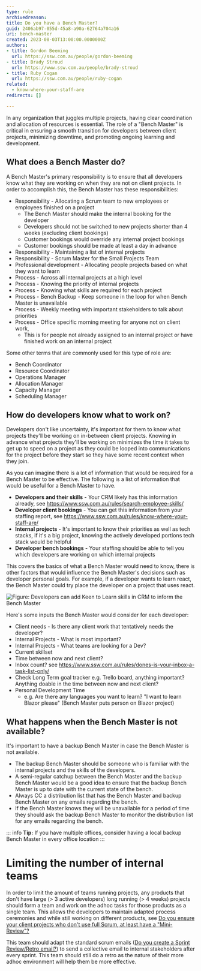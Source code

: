```yaml
---
type: rule
archivedreason: 
title: Do you have a Bench Master?
guid: 2406ab97-055d-45a8-a90a-62764a704a16
uri: bench-master
created: 2023-08-03T13:00:00.0000000Z
authors:
- title: Gordon Beeming
  url: https://ssw.com.au/people/gordon-beeming
- title: Brady Stroud
  url: https://www.ssw.com.au/people/brady-stroud
- title: Ruby Cogan
  url: https://ssw.com.au/people/ruby-cogan
related: 
  - know-where-your-staff-are
redirects: []

---
```


In any organization that juggles multiple projects, having clear coordination and allocation of resources is essential. The role of a "Bench Master" is critical in ensuring a smooth transition for developers between client projects, minimizing downtime, and promoting ongoing learning and development.

<!--endintro-->

## What does a Bench Master do?

A Bench Master's primary responsibility is to ensure that all developers know what they are working on when they are not on client projects. In order to accomplish this, the Bench Master has these responsibilities:

- Responsibility - Allocating a Scrum team to new employees or employees finished on a project
  - The Bench Master should make the internal booking for the developer
  - Developers should not be switched to new projects shorter than 4 weeks (excluding client bookings)
  - Customer bookings would override any internal project bookings
  - Customer bookings should be made at least a day in advance
- Responsibility - Maintaining a list of internal projects
- Responsibility - Scrum Master for the Small Projects Team
- Professional development - Allocating people projects based on what they want to learn
- Process - Across all internal projects at a high level
- Process - Knowing the priority of internal projects
- Process - Knowing what skills are required for each project
- Process - Bench Backup - Keep someone in the loop for when Bench Master is unavailable
- Process - Weekly meeting with important stakeholders to talk about priorities
- Process - Office specific morning meeting for anyone not on client work, 
  - This is for people not already assigned to an internal project or have finished work on an internal project

Some other terms that are commonly used for this type of role are:

- Bench Coordinator
- Resource Coordinator
- Operations Manager
- Allocation Manager
- Capacity Manager
- Scheduling Manager

## How do developers know what to work on?

Developers don't like uncertainty, it's important for them to know what projects they'll be working on in-between client projects. Knowing in advance what projects they'll be working on minimizes the time it takes to get up to speed on a project as they could be looped into communications for the project before they start so they have some recent context when they join.

As you can imagine there is a lot of information that would be required for a Bench Master to be effective. The following is a list of information that would be useful for a Bench Master to have.

- **Developers and their skills** - Your CRM likely has this information already, see https://www.ssw.com.au/rules/search-employee-skills/
- **Developer client bookings** - You can get this information from your staffing report, see https://www.ssw.com.au/rules/know-where-your-staff-are/
- **Internal projects** - It's important to know their priorities as well as tech stacks, if it's a big project, knowing the actively developed portions tech stack would be helpful
- **Developer bench bookings** - Your staffing should be able to tell you which developers are working on which internal projects

This covers the basics of what a Bench Master would need to know, there is other factors that would influence the Bench Master's decisions such as developer personal goals. For example, if a developer wants to learn react, the Bench Master could try place the developer on a project that uses react.

![Figure: Developers can add Keen to Learn skills in CRM to inform the Bench Master](keen-to-learn-skills.png)

Here's some inputs the Bench Master would consider for each developer:

- Client needs - Is there any client work that tentatively needs the developer?
- Internal Projects - What is most important? 
- Internal Projects - What teams are looking for a Dev?
- Current skillset
- Time between now and next client?
- Inbox count? see https://www.ssw.com.au/rules/dones-is-your-inbox-a-task-list-only/
- Check Long Term goal tracker e.g. Trello board, anything important? Anything doable in the time between now and next client?
- Personal Development Time 
  - e.g. Are there any languages you want to learn? "I want to learn Blazor please" (Bench Master puts person on Blazor project)

## What happens when the Bench Master is not available?

It's important to have a backup Bench Master in case the Bench Master is not available. 

- The backup Bench Master should be someone who is familiar with the internal projects and the skills of the developers. 
- A semi-regular catchup between the Bench Master and the backup Bench Master would be a good idea to ensure that the backup Bench Master is up to date with the current state of the bench.
- Always CC a distribution list that has the Bench Master and backup Bench Master on any emails regarding the bench.
- If the Bench Master knows they will be unavailable for a period of time they should ask the backup Bench Master to monitor the distribution list for any emails regarding the bench.

::: info
**Tip:** If you have multiple offices, consider having a local backup Bench Master in every office location
:::

# Limiting the number of internal teams

In order to limit the amount of teams running projects, any products that don't have large (> 3 active developers) long running (> 4 weeks) projects should form a team and work on the adhoc tasks for those products as a single team. This allows the developers to maintain adapted process ceremonies and while still working on different products, see [Do you ensure your client projects who don't use full Scrum, at least have a "Mini-Review"?](/who-dont-use-full-scrum-should-have-a-mini-review/)

This team should adapt the standard scrum emails ([Do you create a Sprint Review/Retro email?](/do-you-create-a-sprint-review-retro-email/)) to send a collective email to internal stakeholders after every sprint. This team should still do a retro as the nature of their more adhoc environment will help them be more effective.
